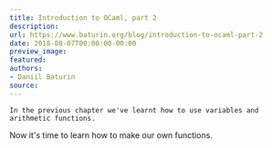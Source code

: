 ```yaml
---
title: Introduction to OCaml, part 2
description:
url: https://www.baturin.org/blog/introduction-to-ocaml-part-2
date: 2018-08-07T00:00:00-00:00
preview_image:
featured:
authors:
- Daniil Baturin
source:
---
```



    In the previous chapter we've learnt how to use variables and arithmetic functions.
Now it's time to learn how to make our own functions.
    
